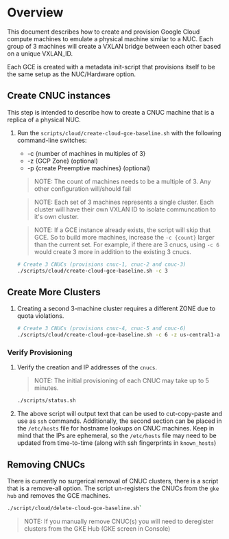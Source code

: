 # Overview

This document describes how to create and provision Google Cloud compute machines to emulate a physical machine similar to a NUC. Each group of 3 machines will create a VXLAN bridge between each other based on a unique VXLAN_ID.

Each GCE is created with a metadata init-script that provisions itself to be the same setup as the NUC/Hardware option.

## Create CNUC instances

This step is intended to describe how to create a CNUC machine that is a replica of a physical NUC.

1. Run the `scripts/cloud/create-cloud-gce-baseline.sh` with the following command-line switches:

    * -c {number of machines in multiples of 3}
    * -z {GCP Zone} (optional)
    * -p {create Preemptive machines} (optional)

    > NOTE: The count of machines needs to be a multiple of 3. Any other configuration will/should fail

    > NOTE: Each set of 3 machines represents a single cluster. Each cluster will have their own VXLAN ID to isolate communcation to it's own cluster.

    > NOTE: If a GCE instance already exists, the script will skip that GCE. So to build more machines, increase the `-c {count}` larger than the current set. For example, if there are 3 cnucs, using `-c 6` would create 3 more in addition to the existing 3 cnucs.

    ```bash
    # Create 3 CNUCs (provisions cnuc-1, cnuc-2 and cnuc-3)
    ./scripts/cloud/create-cloud-gce-baseline.sh -c 3
    ```

## Create More Clusters

1. Creating a second 3-machine cluster requires a different ZONE due to quota violations.
    ```bash
    # Create 3 CNUCs (provisions cnuc-4, cnuc-5 and cnuc-6)
    ./scripts/cloud/create-cloud-gce-baseline.sh -c 6 -z us-central1-a
    ```

### Verify Provisioning

1. Verify the creation and IP addresses of the `cnucs`.

    > NOTE: The initial provisioning of each CNUC may take up to 5 minutes.

    ```bash
    ./scripts/status.sh
    ```
1. The above script will output text that can be used to cut-copy-paste and use as `ssh` commands. Additionally, the second section can be placed in the `/etc/hosts` file for hostname lookups on CNUC machines. Keep in mind that the IPs are ephemeral, so the `/etc/hosts` file may need to be updated from time-to-time (along with ssh fingerprints in `known_hosts`)

## Removing CNUCs

There is currently no surgerical removal of CNUC clusters, there is a script that is a remove-all option. The script un-registers the CNUCs from the `gke hub` and removes the GCE machines.

```bash
./script/cloud/delete-cloud-gce-baseline.sh`
```

> NOTE: If you manually remove CNUC(s) you will need to deregister clusters from the GKE Hub (GKE screen in Console)